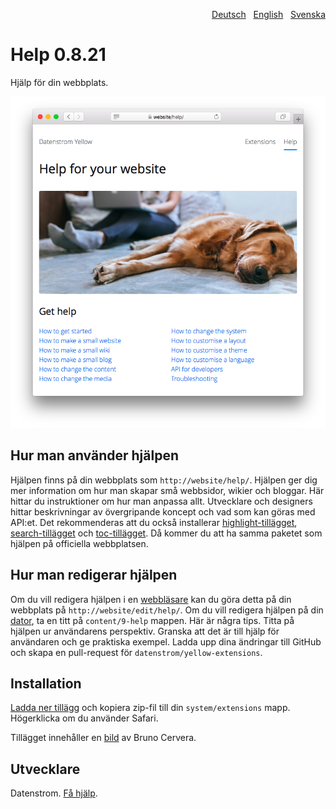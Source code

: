 <p align="right"><a href="README-de.md">Deutsch</a> &nbsp; <a href="README.md">English</a> &nbsp; <a href="README-sv.md">Svenska</a></p>

# Help 0.8.21

Hjälp för din webbplats.

<p align="center"><img src="help-screenshot.png?raw=true" alt="Skärmdump"></p>

## Hur man använder hjälpen

Hjälpen finns på din webbplats som `http://website/help/`. Hjälpen ger dig mer information om hur man skapar små webbsidor, wikier och bloggar. Här hittar du instruktioner om hur man anpassa allt. Utvecklare och designers hittar beskrivningar av övergripande koncept och vad som kan göras med API:et. Det rekommenderas att du också installerar [highlight-tillägget](https://github.com/datenstrom/yellow-extensions/tree/master/source/highlight/README-sv.md), [search-tillägget](https://github.com/datenstrom/yellow-extensions/tree/master/source/search/README-sv.md) och [toc-tillägget](https://github.com/datenstrom/yellow-extensions/tree/master/source/toc/README-sv.md). Då kommer du att ha samma paketet som hjälpen på officiella webbplatsen. 

## Hur man redigerar hjälpen

Om du vill redigera hjälpen i en [webbläsare](https://github.com/datenstrom/yellow-extensions/tree/master/source/edit/README-sv.md) kan du göra detta på din webbplats på `http://website/edit/help/`. Om du vill redigera hjälpen på din [dator](https://github.com/datenstrom/yellow-extensions/tree/master/source/core/README-sv.md), ta en titt på `content/9-help` mappen. Här är några tips. Titta på hjälpen ur användarens perspektiv. Granska att det är till hjälp för användaren och ge praktiska exempel. Ladda upp dina ändringar till GitHub och skapa en pull-request för `datenstrom/yellow-extensions`.

## Installation

[Ladda ner tillägg](https://github.com/datenstrom/yellow-extensions/raw/master/downloads/help.zip) och kopiera zip-fil till din `system/extensions` mapp. Högerklicka om du använder Safari.

Tillägget innehåller en [bild](https://unsplash.com/photos/azsk_6IMT3I) av Bruno Cervera.

## Utvecklare

Datenstrom. [Få hjälp](https://datenstrom.se/sv/yellow/help/).
